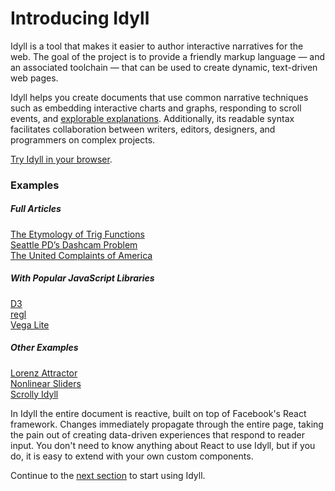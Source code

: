
# Introducing Idyll

Idyll is a tool that makes it easier to author interactive narratives
for the web. The goal of the project is to provide a friendly
markup language — and an associated toolchain —
that can be used to create dynamic, text-driven web pages.

Idyll helps you create documents that use common narrative techniques
such as embedding interactive charts and graphs,
responding to scroll events, and [explorable explanations](http://explorableexplanations.com/). Additionally,
its readable syntax facilitates
collaboration between writers, editors, designers,
and programmers on complex projects.

[Try Idyll in your browser](https://idyll-lang.github.io/editor/).

### Examples

##### Full Articles

<div class="example">
  <a href="https://mathisonian.github.io/trig/etymology/">
    <div class="example-image" style="background-image: url(./images/trig.png)"></div>
     The Etymology of Trig Functions
  </a>
</div>

<div class="example">
  <a href="https://mathisonian.github.io/dashcam/">
    <div class="example-image" style="background-image: url(https://mathisonian.github.io/dashcam/images/share.png)"></div>
    Seattle PD’s Dashcam Problem
  </a>
</div>

<div class="example">
  <a href="https://mathisonian.github.io/consumer-complaints/">
    <div class="example-image" style="background-image: url(./images/complaints-2.gif)"></div>
    The United Complaints of America
  </a>
</div>

##### With Popular JavaScript Libraries


<div class="example">
  <a href="https://idyll-lang.github.io/idyll-d3-component/">
    <div class="example-image" style="background-image: url(./images/d3.png)"></div>
     D3
  </a>
</div>

<div class="example">
  <a href="https://idyll-lang.github.io/idyll-regl-component/">
    <div class="example-image" style="background-image: url(./images/regl.png)"></div>
    regl
  </a>
</div>

<div class="example">
  <a href="https://idyll-lang.github.io/examples/csv/">
    <div class="example-image" style="background-image: url(./images/vl.png)"></div>
    Vega Lite
  </a>
</div>

##### Other Examples

<div class="example">
  <a href="https://mathisonian.github.io/lorenz/">
    <div class="example-image" style="background-image: url(./images/lorenz.png)"></div>
     Lorenz Attractor
  </a>
</div>

<div class="example">
  <a href="https://mathisonian.github.io/idyll/nonlinear-sliders/">
    <div class="example-image" style="background-image: url(./images/nonlinear.png)"></div>
    Nonlinear Sliders
  </a>
</div>

<div class="example">
  <a href="https://idyll-lang.github.io/idyll/scroll/">
    <div class="example-image" style="background-image: url(./images/scroll.gif)"></div>
    Scrolly Idyll
  </a>
</div>


In Idyll the entire document is reactive, built on top of Facebook's React framework. Changes
immediately propagate through the entire page, taking the pain out of creating
data-driven experiences that respond to reader input. You don't need to know anything about React
to use Idyll, but if you do, it is easy to extend with your own custom components.

Continue to the [next section](/getting-started) to start using Idyll.